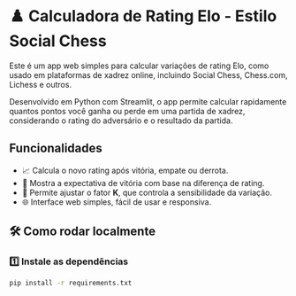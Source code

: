 # ♟️ Calculadora de Rating Elo - Estilo Social Chess

Este é um app web simples para calcular variações de rating Elo, como usado em plataformas de xadrez online, incluindo Social Chess, Chess.com, Lichess e outros.

Desenvolvido em Python com Streamlit, o app permite calcular rapidamente quantos pontos você ganha ou perde em uma partida de xadrez, considerando o rating do adversário e o resultado da partida.

## Funcionalidades

- 📈 Calcula o novo rating após vitória, empate ou derrota.
- 🎯 Mostra a expectativa de vitória com base na diferença de rating.
- 🔧 Permite ajustar o fator **K**, que controla a sensibilidade da variação.
- 🌐 Interface web simples, fácil de usar e responsiva.

## 🛠️ Como rodar localmente

### 1️⃣ Instale as dependências

```bash
pip install -r requirements.txt
